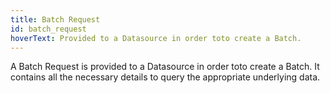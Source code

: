 ```yaml
---
title: Batch Request
id: batch_request
hoverText: Provided to a Datasource in order toto create a Batch.
---
```


A Batch Request is provided to a Datasource in order toto create a Batch. It contains all the necessary details to query the appropriate underlying data.